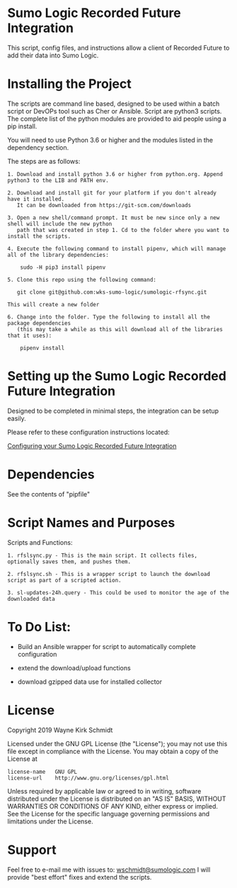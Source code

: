 Sumo Logic Recorded Future Integration
======================================

This script, config files, and instructions allow a client of Recorded Future to add their data into Sumo Logic.

Installing the Project
======================

The scripts are command line based, designed to be used within a batch script or DevOPs tool such as Cher or Ansible.
Script are python3 scripts. The complete list of the python modules are provided to aid people using a pip install.

You will need to use Python 3.6 or higher and the modules listed in the dependency section.  

The steps are as follows: 

    1. Download and install python 3.6 or higher from python.org. Append python3 to the LIB and PATH env.

    2. Download and install git for your platform if you don't already have it installed.
       It can be downloaded from https://git-scm.com/downloads
    
    3. Open a new shell/command prompt. It must be new since only a new shell will include the new python 
       path that was created in step 1. Cd to the folder where you want to install the scripts.
    
    4. Execute the following command to install pipenv, which will manage all of the library dependencies:
    
        sudo -H pip3 install pipenv 
 
    5. Clone this repo using the following command:
    
       git clone git@github.com:wks-sumo-logic/sumologic-rfsync.git

    This will create a new folder
    
    6. Change into the folder. Type the following to install all the package dependencies 
       (this may take a while as this will download all of the libraries that it uses):

        pipenv install
        
Setting up the Sumo Logic Recorded Future Integration
=====================================================

Designed to be completed in minimal steps, the integration can be setup easily.

Please refer to these configuration instructions located:

[Configuring your Sumo Logic Recorded Future Integration](doc/readme.md)

Dependencies
============

See the contents of "pipfile"

Script Names and Purposes
=========================

Scripts and Functions:

    1. rfslsync.py - This is the main script. It collects files, optionally saves them, and pushes them.

    2. rfslsync.sh - This is a wrapper script to launch the download script as part of a scripted action.

    3. sl-updates-24h.query - This could be used to monitor the age of the downloaded data
                   
To Do List:
===========

* Build an Ansible wrapper for script to automatically complete configuration

* extend the download/upload functions

* download gzipped data use for installed collector


License
=======

Copyright 2019 Wayne Kirk Schmidt

Licensed under the GNU GPL License (the "License");
you may not use this file except in compliance with the License.
You may obtain a copy of the License at

    license-name   GNU GPL
    license-url    http://www.gnu.org/licenses/gpl.html

Unless required by applicable law or agreed to in writing, software
distributed under the License is distributed on an "AS IS" BASIS,
WITHOUT WARRANTIES OR CONDITIONS OF ANY KIND, either express or implied.
See the License for the specific language governing permissions and
limitations under the License.

Support
=======

Feel free to e-mail me with issues to: wschmidt@sumologic.com
I will provide "best effort" fixes and extend the scripts.
